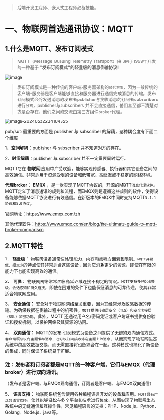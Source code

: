  > 后端开发工程师、嵌入式工程师必备技能。

# 一、物联网首选通讯协议：MQTT
## 1.什么是MQTT、发布订阅模式

> MQTT（Message Queuing Telemetry Transport）由IBM于1999年开发的一种基于 **"发布订阅模式"的轻量级的消息传输协议!**

![image](https://github.com/user-attachments/assets/adc17677-1750-4faf-92d1-97ff98613e49)


> 发布订阅模式是一种传统的客户端-服务器架构的`替代方案`，因为一般传统的客户端-服务器是客户端能够直接和服务器进行通信完成消息的传输。发布订阅模式会将发送消息的发布者publisher与接收消息的订阅者subscribers进行`分离`，publisher与subscribers 并不会直接通信，他们甚至都不清楚对方是否存在，他们之间的交流由第三方组件`broker`代理。


![image-20240522234104355](https://github.com/user-attachments/assets/f1a77e0b-7ae3-4bde-b4d7-53259d6d0021)

pub/sub 最重要的方面是 publisher 与 subscriber 的解藕，这种耦合度有下面二个维度：

1、**空间解耦**：publisher 与 subscriber 并不知道对方的存在。

2、**时间解藕**：publisher 与 subscriber 并不一定需要同时运行。

MQTT它在 **物联网** 应用中广受欢迎，能够实现传感器、执行器和其它设备之间的高效通信。非常适用于资源受限的设备和低带宽、高延迟或不稳定的网络环境。

**代理broker**： **EMQX** ，是一款实现了MQTT协议的，开源的MQTT`消息代理软件`。MQTT定义了消息通讯的规则和流程，而EMQX则是遵循这些规则的软件，使得设备能够依据MQTT协议进行有效通信。在新版本的EMQX中同时支持MQTT`3.1.1协议和5.0协议`。

官网地址：https://www.emqx.com/zh

其他代理软件：https://www.emqx.com/en/blog/the-ultimate-guide-to-mqtt-broker-comparison

## 2.MQTT特性
1、 **轻量级：** 物联网设备通常在处理能力、内存和能耗方面受到限制。`MQTT开销低、报文小`的特点使其非常适合这些设备，因为它消耗更少的资源，即使在有限的能力下也能实现高效的通信。

2、 **可靠：** 物联网网络常常面临高延迟或连接不稳定的情况。`MQTT支持多种QoS等级、会话感知和持久连接`，即使在困难的条件下也能保证消息的可靠传递，使其非常适合物联网应用。

3、 **安全通信：** 安全对于物联网网络至关重要，因为其经常涉及敏感数据的传输。为确保数据在传输过程中的机密性，`MQTT提供传输层安全（TLS）和安全套接层（SSL）加密功能`。此外，MQTT 还通过用户名/密码凭证或客户端证书提供身份验证和授权机制，以保护网络及其资源的访问。

4、 **双向通信：** MQTT的发布-订阅模式为设备之间提供了无缝的双向通信方式。`客户端既可以向主题发布消息，也可以订阅接收特定主题上的消息`，从而实现了物联网生态系统中的高效数据交换，而无需直接将设备耦合在一起。这种模式也简化了新设备的集成，同时保证了系统易于扩展。

### 注：发布者和订阅者都是MQTT的一种客户端，它们与EMQX（代理broker）进行双向通讯。
（发布者是客户端、与EMQX双向通信，订阅者是客户端、与EMQX双向通信）

5、 **语言支持：** 物联网系统包含使用各种编程语言开发的设备和应用。`MQTT具有广泛的语言支持`，使其能够轻松与多个平台和技术进行集成，从而实现了物联网生态系统中的无缝通信和互操作性。常见编程语言的支持：PHP、Node.js、Python、Golang、Node.js、java等。

